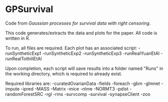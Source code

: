 # GPSurvival
Code from *Gaussian processes for survival data with right censoring*.

This code generates/extracts the data and plots for the paper. 
All code is written in R.

To run, all files are required.
Each plot has an associated script:
-runSyntheticExp1
-runSyntheticExp2
-runSyntheticExp3
-runRealYuanEtAl
-runRealTothillEtAl

Upon completion, each script will save results into a folder named "Runs" in the working directory, which is required to already exist.

Required libraries are:
-curatedOvarianData
-fields
-foreach
-gbm
-glmnet
-impute
-ipred
-MASS
-Matrix
-mice
-nlme
-NORMT3
-pdist
-randomForestSRC
-rgl
-rms
-survcomp
-survival
-synapseClient
-zoo
